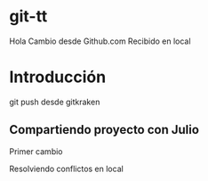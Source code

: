 # git-tt

Hola
Cambio desde Github.com
Recibido en local

# Introducción

git push desde gitkraken

## Compartiendo proyecto con Julio

Primer cambio

Resolviendo conflictos en local